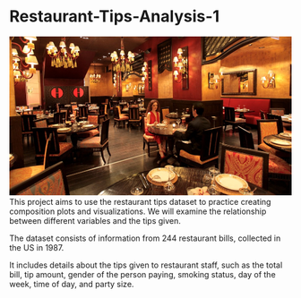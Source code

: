 # Restaurant-Tips-Analysis-1
![Photo by Chris LeBoutillier (unsplash.com)](https://github.com/nguyentuyen192/Restaurant-Tips-Analysis-1/blob/main/download.jpg)
This project aims to use the restaurant tips dataset to practice creating composition plots and visualizations. We will examine the relationship between different variables and the tips given.

The dataset consists of information from 244 restaurant bills, collected in the US in 1987.

It includes details about the tips given to restaurant staff, such as the total bill, tip amount, gender of the person paying, smoking status, day of the week, time of day, and party size.
